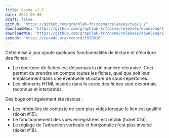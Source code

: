 ```yaml
---
title: Cosma v1.2
date: 2022-06-06
draft: false
github: "https://github.com/graphlab-fr/cosma/releases/tag/1.2"
downloadMac: "https://github.com/graphlab-fr/cosma/releases/download/1.2/Cosma.app.zip"
downloadWin: "https://github.com/graphlab-fr/cosma/releases/download/1.2/Cosma-win32-x64.zip"
zenodo: "https://zenodo.org/record/5920616"
---
```


Cette mise à jour ajoute quelques fonctionnalités de lecture et d'écriture des fiches :

- Le répertoire de fiches est désormais lu de manière récursive. Ceci permet de prendre en compte toutes les fiches, quel que soit leur emplacement dans une éventuelle structure de sous-répertoires.
- Les éléments HTML insérés dans le corps des fiches sont désormais reconnus et interprétés.

Des bugs ont également été résolus :

- Les infobulles de contexte ne sont plus vides lorsque le lien est qualifié (ticket #15).
- Le fonctionnement des vues enregistrées est rétabli (ticket #16).
- Le réglage de l'attraction verticale et horizontale n'est plus inversé (ticket #18).